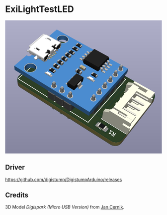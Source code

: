 # ExiLightTestLED

![](./.github/image.png)

## Driver

https://github.com/digistump/DigistumpArduino/releases

## Credits

3D Model _Digispark (Micro USB Version)_ from [Jan Cernik](https://grabcad.com/library/digispark-attiny85-micro-usb-version-1).

